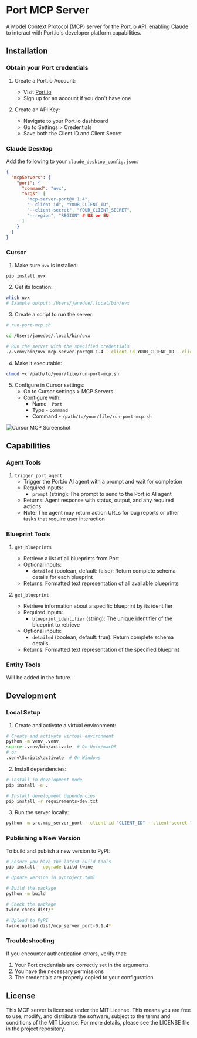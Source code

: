 # Port MCP Server

A Model Context Protocol (MCP) server for the [Port.io API](https://www.getport.io/), enabling Claude to interact with Port.io's developer platform capabilities.

## Installation

### Obtain your Port credentials
1. Create a Port.io Account:
   - Visit [Port.io](https://www.port.io/)
   - Sign up for an account if you don't have one

2. Create an API Key:
   - Navigate to your Port.io dashboard
   - Go to Settings > Credentials
   - Save both the Client ID and Client Secret

### Claude Desktop

Add the following to your `claude_desktop_config.json`:

```json
{
  "mcpServers": {
    "port": {
      "command": "uvx",
      "args": [
        "mcp-server-port@0.1.4",
        "--client-id", "YOUR_CLIENT_ID",
        "--client-secret", "YOUR_CLIENT_SECRET",
        "--region", "REGION" # US or EU
      ]
    }
  }
} 
```

### Cursor

1. Make sure `uvx` is installed:
```bash
pip install uvx
```

2. Get its location:
```bash
which uvx
# Example output: /Users/janedoe/.local/bin/uvx
```

3. Create a script to run the server:
```bash
# run-port-mcp.sh

cd /Users/janedoe/.local/bin/uvx

# Run the server with the specified credentials
./.venv/bin/uvx mcp-server-port@0.1.4 --client-id YOUR_CLIENT_ID --client-secret YOUR_CLIENT_SECRET --region YOUR_REGION
```

4. Make it executable:
```bash
chmod +x /path/to/your/file/run-port-mcp.sh
```

5. Configure in Cursor settings:
   - Go to Cursor settings > MCP Servers
   - Configure with:
     * Name - `Port`
     * Type - `Command`
     * Command - `/path/to/your/file/run-port-mcp.sh`

![Cursor MCP Screenshot](/assets/cursor_mcp_screenshot.png)

## Capabilities

### Agent Tools

1. `trigger_port_agent`
   - Trigger the Port.io AI agent with a prompt and wait for completion
   - Required inputs:
     - `prompt` (string): The prompt to send to the Port.io AI agent
   - Returns: Agent response with status, output, and any required actions
   - Note: The agent may return action URLs for bug reports or other tasks that require user interaction

### Blueprint Tools

1. `get_blueprints`
   - Retrieve a list of all blueprints from Port
   - Optional inputs:
     - `detailed` (boolean, default: false): Return complete schema details for each blueprint
   - Returns: Formatted text representation of all available blueprints

2. `get_blueprint`
   - Retrieve information about a specific blueprint by its identifier
   - Required inputs:
     - `blueprint_identifier` (string): The unique identifier of the blueprint to retrieve
   - Optional inputs:
     - `detailed` (boolean, default: true): Return complete schema details
   - Returns: Formatted text representation of the specified blueprint

### Entity Tools

Will be added in the future.

## Development

### Local Setup

1. Create and activate a virtual environment:
```bash
# Create and activate virtual environment
python -m venv .venv
source .venv/bin/activate  # On Unix/macOS
# or
.venv\Scripts\activate  # On Windows
```

2. Install dependencies:
```bash
# Install in development mode
pip install -e .

# Install development dependencies
pip install -r requirements-dev.txt
```

3. Run the server locally:
```bash
python -m src.mcp_server_port --client-id "CLIENT_ID" --client-secret "CLIENT_SECRET" --region "REGION"
```

### Publishing a New Version

To build and publish a new version to PyPI:

```bash
# Ensure you have the latest build tools
pip install --upgrade build twine

# Update version in pyproject.toml

# Build the package
python -m build

# Check the package
twine check dist/*

# Upload to PyPI
twine upload dist/mcp_server_port-0.1.4*
```

### Troubleshooting

If you encounter authentication errors, verify that:
1. Your Port credentials are correctly set in the arguments
2. You have the necessary permissions
3. The credentials are properly copied to your configuration

## License

This MCP server is licensed under the MIT License. This means you are free to use, modify, and distribute the software, subject to the terms and conditions of the MIT License. For more details, please see the LICENSE file in the project repository.